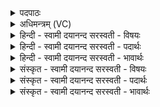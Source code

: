 <details><summary>पदपाठः</summary>

वि॒त्तम्। च॒। मे॒। वेद्य॑म्। च॒। मे॒। भू॒तम्। च॒। मे॒। भ॒वि॒ष्यत्। च॒। मे॒। सु॒गमिति॑ सु॒ऽगम्। च॒। मे॒। सु॒प॒थ्य᳖मिति॑ सुप॒थ्य᳖म्। च॒। मे॒। ऋ॒द्धम्। च॒। मे॒। ऋद्धिः॑। च॒। मे॒। क्लृ॒प्तम्। च॒। मे॒। क्लृप्तिः॑। च॒। मे॒। म॒तिः। च॒। मे॒। सु॒म॒तिरिति॑ सुऽम॒तिः। च॒। मे॒। य॒ज्ञेन॑। क॒ल्प॒न्ता॒म्। ११।
</details>

<details><summary>अधिमन्त्रम् (VC)</summary>

- श्रीमदात्मा देवता
- देवा ऋषयः
- भुरिक् शक्वरी
- धैवतः
</details>

<details><summary>हिन्दी - स्वामी दयानन्द सरस्वती  - विषयः</summary>

फिर उसी विषय को अगले मन्त्र में कहा है ॥
</details>

<details><summary>हिन्दी - स्वामी दयानन्द सरस्वती  - पदार्थः</summary>

पदार्थान्वयभाषाः -  (मे) मेरा (वित्तम्) विचारा हुआ विषय (च) और विचार (मे) मेरा (वेद्यम्) विचारने योग्य विषय (च) और विचारनेवाला (मे) मेरा (भूतम्) व्यतीत हुआ विषय (च) और वर्त्तमान (मे) मेरा (भविष्यत्) होनेवाला (च) और सब समय का उत्तम व्यवहार (मे) मेरा (सुगम्) सुगम मार्ग (च) और उचित कर्म (मे) मेरा (सुपथ्यम्) सुगम युक्ताहार-विहार का होना (च) और सब कामों में प्रथम कारण (मे) मेरा (ऋद्धम्) अच्छी वृद्धि को प्राप्त पदार्थ (च) और सिद्धि (मे) मेरी (ऋद्धिः) योग से पाई हुई अच्छी वृद्धि (च) और तुष्टि अर्थात् सन्तोष (मे) मेरा (क्लृप्तम्) सामर्थ्य को प्राप्त हुआ काम (च) और कल्पना (मे) मेरी (क्लृप्तिः) सामर्थ्य की कल्पना (च) और तर्क (मे) मेरा (मतिः) विचार (च) और पदार्थ-पदार्थ का विचार करना (मे) मेरी (सुमतिः) उत्तम बुद्धि तथा (च) अच्छी निष्ठा ये सब (यज्ञेन) शम, दम आदि नियमों से युक्त योगाभ्यास से (कल्पन्ताम्) समर्थ हों ॥११ ॥
</details>

<details><summary>हिन्दी - स्वामी दयानन्द सरस्वती  - भावार्थः</summary>

भावार्थभाषाः -  जो शम आदि नियमों से युक्त संयम को प्राप्त योग का अभ्यास करते और ऋद्धि-सिद्धि को प्राप्त हुए हैं, वे औरों को भी अच्छे प्रकार ऋद्धि-सिद्धि दे सकते हैं ॥११ ॥
</details>

<details><summary>संस्कृत - स्वामी दयानन्द सरस्वती  - विषयः</summary>

पुनस्तमेव विषयमाह ॥
</details>

<details><summary>संस्कृत - स्वामी दयानन्द सरस्वती  - पदार्थः</summary>

पदार्थान्वयभाषाः -  मे वित्तं च मे वेद्यं च मे भूतं च मे भविष्यश्च मे सुगं च मे सुपथ्यं च म ऋद्धं च म ऋद्धिश्च मे क्लृप्तं च मे क्लृप्तिश्च मे मतिश्च मे सुमतिश्च यज्ञेन कल्पन्ताम् ॥११ ॥
</details>

<details><summary>संस्कृत - स्वामी दयानन्द सरस्वती  - भावार्थः</summary>

भावार्थभाषाः -  ये शमादियुक्ताः संयता योगमभ्यस्यन्त्यृद्धिसिद्धिसहिताश्च भवन्ति, तेऽन्यानपि समर्द्धयितुं शक्नुवन्ति ॥११ ॥
</details>